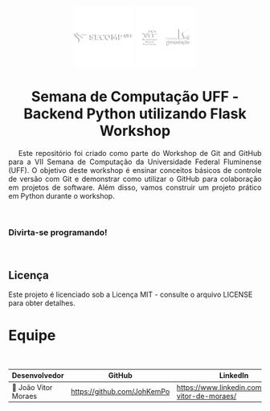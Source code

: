 <div align="center">
  <img src="images/4.png"width=" 120px">
  <img src="images/1.png"width=" 120px">
  <h1>Semana de Computação UFF - Backend Python utilizando Flask Workshop</h1>
</div>

<p align = "justify"> &emsp; Este repositório foi criado como parte do Workshop de Git and GitHub para a VII Semana de Computação da Universidade Federal Fluminense (UFF). O objetivo deste workshop é ensinar conceitos básicos de controle de versão com Git e demonstrar como utilizar o GitHub para colaboração em projetos de software. Além disso, vamos construir um projeto prático em Python durante o workshop. </p>

<!--
## **Links importantes:**

<br>

- [Guia prático de git e github](https://github.com/JohKemPo/Github-Guide)
- [Guia prático de Markdown](https://github.com/JohKemPo/Github-Guide/blob/main/Markdown%20.md)
- [Guia prático de Customização de readme [EM BREVE - EM DESENVOLVIMENTO]](https://github.com/JohKemPo/README-Custom)
- [Respostas cases práticos](https://github.com/JohKemPo/VII-Semana-de-Computa-UFF-Github-Respostas)
- [Apresentação - Slide](https://www.canva.com/design/DAFxhcBu0ho/kGtz_LFbbKMeVqJRFekcBA/edit?utm_content=DAFxhcBu0ho&utm_campaign=designshare&utm_medium=link2&utm_source=sharebutton)
-->

<br>

### **Divirta-se programando!**

<br>

## **Licença**
Este projeto é licenciado sob a Licença MIT - consulte o arquivo LICENSE para obter detalhes.

<h1 id="Equipe">Equipe</h1><br>

<div align="center">

|     Desenvolvedor              |           GitHub             |       LinkedIn     |
|--------------------------------|------------------------------|--------------------|
|👤 João Vitor Moraes            |<https://github.com/JohKemPo>   |<https://www.linkedin.com/in/joao-vitor-de-moraes/>|
</div>



